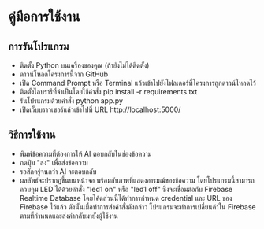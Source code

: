 # คู่มือการใช้งาน
## การรันโปรแกรม
* ติดตั้ง Python บนเครื่องของคุณ (ถ้ายังไม่ได้ติดตั้ง)
* ดาวน์โหลดโครงการนี้จาก GitHub
* เปิด Command Prompt หรือ Terminal แล้วเข้าไปยังโฟลเดอร์ที่โครงการถูกดาวน์โหลดไว้
* ติดตั้งไลบรารีที่จำเป็นโดยใช้คำสั่ง pip install -r requirements.txt
* รันโปรแกรมด้วยคำสั่ง python app.py
* เปิดเว็บบราวเซอร์แล้วเข้าไปที่ URL http://localhost:5000/

## วิธีการใช้งาน
* พิมพ์ข้อความที่ต้องการให้ AI ตอบกลับในช่องข้อความ
* กดปุ่ม "ส่ง" เพื่อส่งข้อความ
* รอสักครู่จนกว่า AI จะตอบกลับ
* ผลลัพธ์จะปรากฏขึ้นบนหน้าจอ พร้อมกับภาพที่แสดงอารมณ์ของข้อความ
โดยโปรแกรมนี้สามารถควบคุม LED ได้ด้วยคำสั่ง "led1 on" หรือ "led1 off" ซึ่งจะเชื่อมต่อกับ Firebase Realtime Database โดยโค้ดส่วนนี้ได้ทำการกำหนด credential และ URL ของ Firebase ไว้แล้ว ดังนั้นเมื่อทำการส่งคำสั่งดังกล่าว โปรแกรมจะทำการเปลี่ยนค่าใน Firebase ตามที่กำหนดและส่งค่ากลับมายังผู้ใช้งาน
